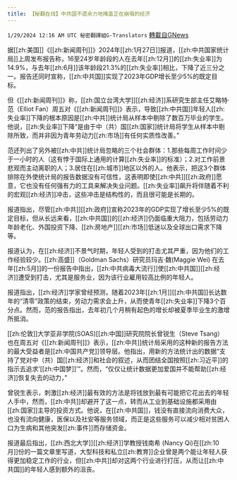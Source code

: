 ```yaml
---
title: 【秘翻在线】中共国不遗余力地掩盖正在崩塌的经济
---
```

`1/29/2024 12:16 AM UTC 秘密翻譯組G-Translators` [轉載自GNews](https://gnews.org/articles/2261188)

据[[zh:美国]]《[[zh:新闻周刊]]》2024年[[zh:1月27日]]报道，[[zh:中共国家统计局]]上周发布报告称，16至24岁年龄段的人在去年[[zh:12月]]的[[zh:失业率]]为14.9%，与去年[[zh:6月]]该年龄段21.3%的[[zh:失业率]]相比，下降了近三分之一。报告还同时宣称，[[zh:中共国]]实现了2023年GDP增长至少5%的既定目标。

但《[[zh:新闻周刊]]》称，[[zh:国立台湾大学]][[zh:经济]]系研究生部主任艾略特·范（Elliot Fan）周五对《[[zh:新闻周刊]]》表示，导致[[zh:中共国]]年轻人[[zh:失业率]]下降的根本原因是[[zh:中共]]统计局从样本中剔除了数百万毕业的学生。他说，[[zh:失业率]]下降“是由于中（共）国[[zh:国家]]统计局将学生从样本中剔除所致，而并非因为青年劳动力[[zh:市场]]有任何实质性改善。”

范还列出了另外被[[zh:中共]]统计局忽略的三个社会群体：1.那些每周工作时间少于一小时的人（这有悖于国际上通用的计算[[zh:失业率]]的标准）；2.对工作前景悲观而主动离职的人；3.居住在[[zh:城市]]地区以外的人。他表示，把这3个群体排除在外使统计局的报告数据没有可信性，这表明即使[[zh:中共]][[zh:政府]]愿意，它也没有任何强有力的工具来解决失业问题。[[zh:失业率]]飙升将伴随着不利的宏观[[zh:经济]]冲击，这些冲击是结构性的，而且很可能是长期的。

报道指出，尽管[[zh:中共]][[zh:政府]]宣称2023年的GDP实现了增长至少5%的既定目标，但从长远来看，[[zh:中共国]]的[[zh:经济]]仍面临重大阻力，包括劳动力年龄老化、外国投资下降、[[zh:房地产]][[zh:市场]]低迷以及全球出口需求下降等。

报道认为，在[[zh:经济]]不景气时期，年轻人受到的打击尤其严重，因为他们的工作经验较少。[[zh:高盛]]（Goldman Sachs）研究员玛吉·魏(Maggie Wei) 在去年[[zh:5月]]的一份报告中指出，[[zh:中共病毒大流行]]使[[zh:中共国]][[zh:经济]]遭受到打击，尤其是服务业，因为该行业雇用较高比例的年轻人。

报道指出，[[zh:经济]]学家曾经预测，随着2023年[[zh:1月]][[zh:中共国]]长达数年的“清零”政策的结束，劳动力需求会上升，从而使青年[[zh:失业率]]下降3个百分点。然而，范的报告指出，去年初几个月稍有起色的增长却被夏季毕业生的激增所抵消。

[[zh:伦敦]]大学亚非学院(SOAS)[[zh:中国]]研究院院长曾锐生（Steve Tsang）也在周五对《[[zh:新闻周刊]]》表示，[[zh:中共]]统计局采用的这种新的报告方法的最大受益者是[[zh:中国共产党]]领导层。他指出，用新的方法统计出的数据“支持了党对中（共）国[[zh:经济]]和社会的叙述，从而团结全国按照[[zh:习近平]]的指示去追求‘[[zh:中国梦]]’”。然而，“仅仅让统计数据更加爱国并不能帮助[[zh:经济]]恢复失去的动力，”

曾锐生表示，刺激[[zh:经济]]最有效的方法是将钱放到最有可能把它花出去的年轻人手中，然而，[[zh:中共]]却避开了这一点，转而从工业到基础设施都采用由[[zh:国家]]主导的投资方式。他说，在[[zh:中共国]]，钱没有直接流向消费大众，也没有流向健康，医保以及社安等服务领域，而正是这些服务可以减少相对贫困人口为生病和其他突发[[zh:事件]]而存储资金。

报道最后指出，[[zh:西北大学]][[zh:经济]]学教授钱南希 (Nancy Qi)在[[zh:10月]]份的一篇文章里写道，大型科技和私立[[zh:教育]]企业曾是两个能让年轻人获得更加稳定工作的行业，但[[zh:中共]]却对这两个行业进行打压，从而让[[zh:中共国]]的年轻人感到额外的沮丧。
